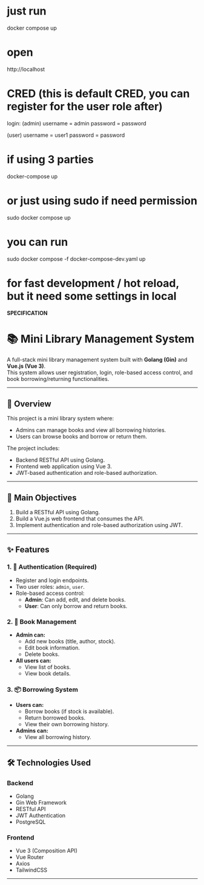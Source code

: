 # just run 
docker compose up 

# open
http://localhost

# CRED (this is default CRED, you can register for the user role after)
login: 
(admin)
username = admin
password = password

(user)
username = user1
password = password


# if using 3 parties 
docker-compose up

# or just using sudo if need permission 
sudo docker compose up 

# you can run 
sudo docker compose -f docker-compose-dev.yaml up
# for fast development / hot reload, but it need some settings in local


####  SPECIFICATION
# 📚 Mini Library Management System

A full-stack mini library management system built with **Golang (Gin)** and **Vue.js (Vue 3)**.  
This system allows user registration, login, role-based access control, and book borrowing/returning functionalities.

---

## 🚀 Overview

This project is a mini library system where:
- Admins can manage books and view all borrowing histories.
- Users can browse books and borrow or return them.

The project includes:
- Backend RESTful API using Golang.
- Frontend web application using Vue 3.
- JWT-based authentication and role-based authorization.

---

## 🎯 Main Objectives

1. Build a RESTful API using Golang.
2. Build a Vue.js web frontend that consumes the API.
3. Implement authentication and role-based authorization using JWT.

---

## ✨ Features

### 1. 🔐 Authentication (Required)
- Register and login endpoints.
- Two user roles: `admin`, `user`.
- Role-based access control:
  - **Admin**: Can add, edit, and delete books.
  - **User**: Can only borrow and return books.

### 2. 📖 Book Management
- **Admin can:**
  - Add new books (title, author, stock).
  - Edit book information.
  - Delete books.
- **All users can:**
  - View list of books.
  - View book details.

### 3. 📦 Borrowing System
- **Users can:**
  - Borrow books (if stock is available).
  - Return borrowed books.
  - View their own borrowing history.
- **Admins can:**
  - View all borrowing history.

---

## 🛠️ Technologies Used

### Backend
- Golang
- Gin Web Framework
- RESTful API
- JWT Authentication
- PostgreSQL

### Frontend
- Vue 3 (Composition API)
- Vue Router
- Axios
- TailwindCSS

---
